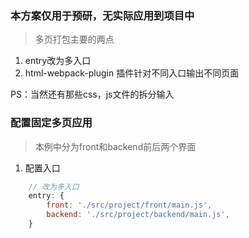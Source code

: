### 本方案仅用于预研，无实际应用到项目中
> 多页打包主要的两点
1. entry改为多入口
2. html-webpack-plugin 插件针对不同入口输出不同页面

PS：当然还有那些css，js文件的拆分输入  

### 配置固定多页应用
> 本例中分为front和backend前后两个界面

1. 配置入口
```js
    // 改为多入口
    entry: {
        front: './src/project/front/main.js',
        backend: './src/project/backend/main.js',
    }
```


 